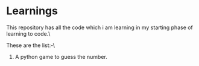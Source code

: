 # Learnings
This repository has all the code which i am learning in my starting phase of learning to code.\

These are the list:-\
1. A python game to guess the number.
